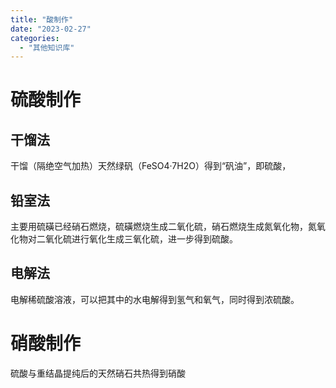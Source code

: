```yaml
---
title: "酸制作"
date: "2023-02-27"
categories: 
  - "其他知识库"
---
```


# 硫酸制作

## 干馏法

干馏（隔绝空气加热）天然绿矾（FeSO4·7H2O）得到“矾油”，即硫酸，

## 铅室法

主要用硫磺已经硝石燃烧，硫磺燃烧生成二氧化硫，硝石燃烧生成氮氧化物，氮氧化物对二氧化硫进行氧化生成三氧化硫，进一步得到硫酸。

## 电解法

电解稀硫酸溶液，可以把其中的水电解得到氢气和氧气，同时得到浓硫酸。

# 硝酸制作

硫酸与重结晶提纯后的天然硝石共热得到硝酸
